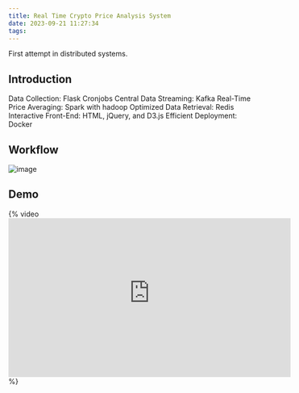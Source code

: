 ```yaml
---
title: Real Time Crypto Price Analysis System
date: 2023-09-21 11:27:34
tags:
---
```


 First attempt in distributed systems.

[//]: # (This project is available from [Udemy]&#40;https://www.udemy.com/course/building-real-time-rest-apis-with-spring-boot/&#41;!)

## Introduction
Data Collection:            Flask Cronjobs
Central Data Streaming:     Kafka
Real-Time Price Averaging:  Spark with hadoop
Optimized Data Retrieval:   Redis
Interactive Front-End:      HTML, jQuery, and D3.js
Efficient Deployment:       Docker

## Workflow

![image](Crypto.jpeg)

## Demo
{% video <iframe width="560" height="315" src="https://yingxu-blog-portfolio.s3.us-west-2.amazonaws.com/RealTimeCryptoPriceAnalysis.mp4" title="YouTube video player" frameborder="0" allow="accelerometer; autoplay; clipboard-write; encrypted-media; gyroscope; picture-in-picture; web-share" allowfullscreen></iframe> %}